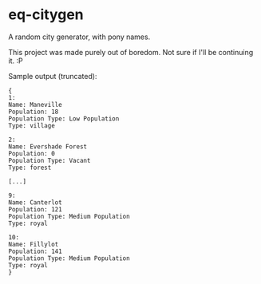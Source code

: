 # eq-citygen
A random city generator, with pony names.

This project was made purely out of boredom. Not sure if I'll be continuing it. :P

Sample output (truncated):
```
{
1:
Name: Maneville
Population: 18
Population Type: Low Population
Type: village

2:
Name: Evershade Forest
Population: 0
Population Type: Vacant
Type: forest

[...]

9:
Name: Canterlot
Population: 121
Population Type: Medium Population
Type: royal

10:
Name: Fillylot
Population: 141
Population Type: Medium Population
Type: royal
}
```